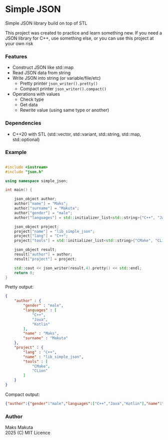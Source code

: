 # Simple JSON

Simple JSON library build on top of STL

This project was created to practice and learn something new. If you need a JSON library for C++, use something else, or you can use this project at your own risk

### Features
 - Construct JSON like std::map
 - Read JSON data from string
 - Write JSON into string (or variable/file/etc)
   - Pretty printer ```json_writer().pretty()```
   - Compact printer ```json_writer().compact()```
 - Operations with values
   - Check type
   - Get data
   - Rewrite value (using same type or another)

### Dependencies
 - C++20 with STL (std::vector, std::variant, std::string, std::map, std::optional)

### Example

```C++

#include <iostream>
#include "json.h"

using namespace simple_json;

int main() {

    json_object author;
    author["name"] = "Maks";
    author["surname"] = "Makuta";
    author["gender"] = "male";
    author["languages"] = std::initializer_list<std::string>{"C++", "Java", "Kotlin"};

    json_object project;
    project["name"] = "lib_simple_json";
    project["lang"] = "C++";
    project["tools"] = std::initializer_list<std::string>{"CMake", "CLion"};

    json_object result;
    result["author"] = author;
    result["project"] = project;

    std::cout << json_writer(result,4).pretty() << std::endl;
    return 0;
}

```

Pretty output:

```JSON
{
    "author" : {
        "gender" : "male",
        "languages" : [
            "C++",
            "Java",
            "Kotlin"
        ],
        "name" : "Maks",
        "surname" : "Makuta"
    },
    "project" : {
        "lang" : "C++",
        "name" : "lib_simple_json",
        "tools" : [
            "CMake",
            "CLion"
        ]
    }
}

```

Compact output:

```JSON
{"author":{"gender":"male","languages":["C++","Java","Kotlin"],"name":"Maks","surname":"Makuta"},"project":{"lang":"C++","name":"lib_simple_json","tools":["CMake","CLion"]}}
```

### Author
Maks Makuta   
2025 (C) MIT Licence
